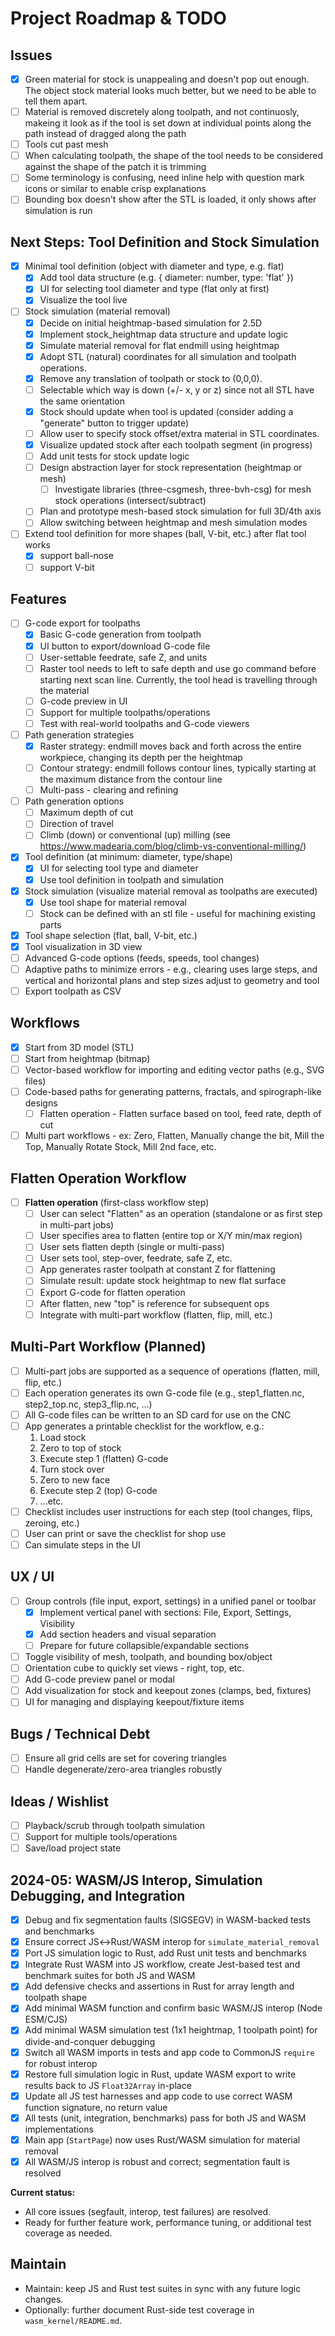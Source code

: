 # Project Roadmap & TODO

## Issues
- [x] Green material for stock is unappealing and doesn't pop out enough. The object stock material looks much better, but we need to be able to tell them apart.
- [ ] Material is removed discretely along toolpath, and not continuosly, makeing it look as if the tool is set down at individual points along the path instead of dragged along the path
- [ ] Tools cut past mesh
- [ ] When calculating toolpath, the shape of the tool needs to be considered against the shape of the patch it is trimming
- [ ] Some terminology is confusing, need inline help with question mark icons or similar to enable crisp explanations 
- [ ] Bounding box doesn't show after the STL is loaded, it only shows after simulation is run

## Next Steps: Tool Definition and Stock Simulation

- [x] Minimal tool definition (object with diameter and type, e.g. flat)
  - [x] Add tool data structure (e.g. { diameter: number, type: 'flat' })
  - [x] UI for selecting tool diameter and type (flat only at first)
  - [x] Visualize the tool live

- [ ] Stock simulation (material removal)
  - [x] Decide on initial heightmap-based simulation for 2.5D
  - [x] Implement stock_heightmap data structure and update logic
  - [x] Simulate material removal for flat endmill using heightmap
  - [x] Adopt STL (natural) coordinates for all simulation and toolpath operations.
  - [x] Remove any translation of toolpath or stock to (0,0,0).
  - [ ] Selectable which way is down (+/- x, y or z) since not all STL have the same orientation
  - [x] Stock should update when tool is updated (consider adding a "generate" button to trigger update)
  - [ ] Allow user to specify stock offset/extra material in STL coordinates.
  - [x] Visualize updated stock after each toolpath segment (in progress)
  - [ ] Add unit tests for stock update logic
  - [ ] Design abstraction layer for stock representation (heightmap or mesh)
    - [ ] Investigate libraries (three-csgmesh, three-bvh-csg) for mesh stock operations (intersect/subtract)
  - [ ] Plan and prototype mesh-based stock simulation for full 3D/4th axis
  - [ ] Allow switching between heightmap and mesh simulation modes

- [ ] Extend tool definition for more shapes (ball, V-bit, etc.) after flat tool works
  - [x] support ball-nose
  - [ ] support V-bit

## Features
- [ ] G-code export for toolpaths
  - [x] Basic G-code generation from toolpath
  - [x] UI button to export/download G-code file
  - [ ] User-settable feedrate, safe Z, and units
  - [ ] Raster tool needs to left to safe depth and use go command before starting next scan line. Currently, the tool head is travelling through the material
  - [ ] G-code preview in UI
  - [ ] Support for multiple toolpaths/operations
  - [ ] Test with real-world toolpaths and G-code viewers

- [ ] Path generation strategies
  - [x] Raster strategy: endmill moves back and forth across the entire workpiece, changing its depth per the heightmap
  - [ ] Contour strategy: endmill follows contour lines, typically starting at the maximum distance from the contour line
  - [ ] Multi-pass - clearing and refining

- [ ] Path generation options
  - [ ] Maximum depth of cut
  - [ ] Direction of travel
  - [ ] Climb (down) or conventional (up) milling (see https://www.madearia.com/blog/climb-vs-conventional-milling/)

- [x] Tool definition (at minimum: diameter, type/shape)
  - [x] UI for selecting tool type and diameter
  - [x] Use tool definition in toolpath and simulation

- [x] Stock simulation (visualize material removal as toolpaths are executed)
  - [x] Use tool shape for material removal
  - [ ] Stock can be defined with an stl file - useful for machining existing parts

- [x] Tool shape selection (flat, ball, V-bit, etc.)
- [x] Tool visualization in 3D view
- [ ] Advanced G-code options (feeds, speeds, tool changes)
- [ ] Adaptive paths to minimize errors - e.g., clearing uses large steps, and vertical and horizontal plans and step sizes adjust to geometry and tool
- [ ] Export toolpath as CSV

## Workflows
- [x] Start from 3D model (STL)
- [ ] Start from heightmap (bitmap)
- [ ] Vector-based workflow for importing and editing vector paths (e.g., SVG files)
- [ ] Code-based paths for generating patterns, fractals, and spirograph-like designs
  - [ ] Flatten operation - Flatten surface based on tool, feed rate, depth of cut
- [ ] Multi part workflows - ex: Zero, Flatten, Manually change the bit, Mill the Top, Manually Rotate Stock, Mill 2nd face, etc.

## Flatten Operation Workflow

- [ ] **Flatten operation** (first-class workflow step)
  - [ ] User can select "Flatten" as an operation (standalone or as first step in multi-part jobs)
  - [ ] User specifies area to flatten (entire top or X/Y min/max region)
  - [ ] User sets flatten depth (single or multi-pass)
  - [ ] User sets tool, step-over, feedrate, safe Z, etc.
  - [ ] App generates raster toolpath at constant Z for flattening
  - [ ] Simulate result: update stock heightmap to new flat surface
  - [ ] Export G-code for flatten operation
  - [ ] After flatten, new "top" is reference for subsequent ops
  - [ ] Integrate with multi-part workflow (flatten, flip, mill, etc.)

## Multi-Part Workflow (Planned)

- [ ] Multi-part jobs are supported as a sequence of operations (flatten, mill, flip, etc.)
- [ ] Each operation generates its own G-code file (e.g., step1_flatten.nc, step2_top.nc, step3_flip.nc, ...)
- [ ] All G-code files can be written to an SD card for use on the CNC
- [ ] App generates a printable checklist for the workflow, e.g.:
  1. Load stock
  2. Zero to top of stock
  3. Execute step 1 (flatten) G-code
  4. Turn stock over
  5. Zero to new face
  6. Execute step 2 (top) G-code
  7. ...etc.
- [ ] Checklist includes user instructions for each step (tool changes, flips, zeroing, etc.)
- [ ] User can print or save the checklist for shop use
- [ ] Can simulate steps in the UI

## UX / UI
- [ ] Group controls (file input, export, settings) in a unified panel or toolbar
  - [x] Implement vertical panel with sections: File, Export, Settings, Visibility
  - [x] Add section headers and visual separation
  - [ ] Prepare for future collapsible/expandable sections
- [ ] Toggle visibility of mesh, toolpath, and bounding box/object
- [ ] Orientation cube to quickly set views - right, top, etc.
- [ ] Add G-code preview panel or modal
- [ ] Add visualization for stock and keepout zones (clamps, bed, fixtures)
- [ ] UI for managing and displaying keepout/fixture items

## Bugs / Technical Debt

- [ ] Ensure all grid cells are set for covering triangles
- [ ] Handle degenerate/zero-area triangles robustly

## Ideas / Wishlist
- [ ] Playback/scrub through toolpath simulation
- [ ] Support for multiple tools/operations
- [ ] Save/load project state

## 2024-05: WASM/JS Interop, Simulation Debugging, and Integration

- [x] Debug and fix segmentation faults (SIGSEGV) in WASM-backed tests and benchmarks
- [x] Ensure correct JS↔Rust/WASM interop for `simulate_material_removal`
- [x] Port JS simulation logic to Rust, add Rust unit tests and benchmarks
- [x] Integrate Rust WASM into JS workflow, create Jest-based test and benchmark suites for both JS and WASM
- [x] Add defensive checks and assertions in Rust for array length and toolpath shape
- [x] Add minimal WASM function and confirm basic WASM/JS interop (Node ESM/CJS)
- [x] Add minimal WASM simulation test (1x1 heightmap, 1 toolpath point) for divide-and-conquer debugging
- [x] Switch all WASM imports in tests and app code to CommonJS `require` for robust interop
- [x] Restore full simulation logic in Rust, update WASM export to write results back to JS `Float32Array` in-place
- [x] Update all JS test harnesses and app code to use correct WASM function signature, no return value
- [x] All tests (unit, integration, benchmarks) pass for both JS and WASM implementations
- [x] Main app (`StartPage`) now uses Rust/WASM simulation for material removal
- [x] All WASM/JS interop is robust and correct; segmentation fault is resolved

**Current status:**
- All core issues (segfault, interop, test failures) are resolved.
- Ready for further feature work, performance tuning, or additional test coverage as needed.

## Maintain
- Maintain: keep JS and Rust test suites in sync with any future logic changes.
- Optionally: further document Rust-side test coverage in `wasm_kernel/README.md`.
